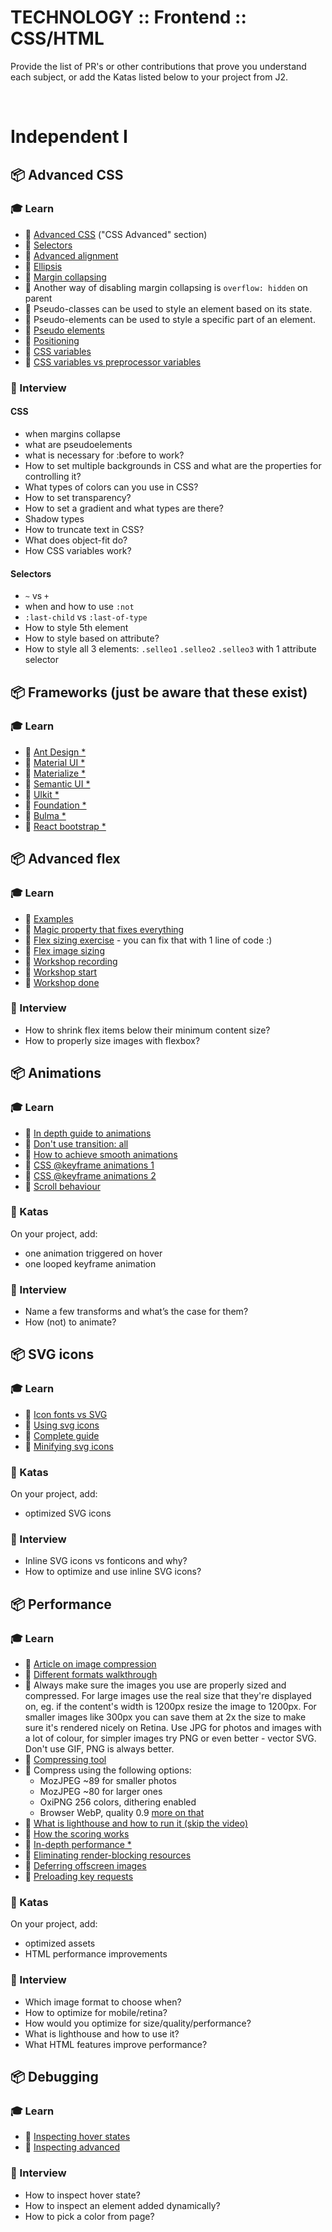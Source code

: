 # TECHNOLOGY :: Frontend :: CSS/HTML

Provide the list of PR's or other contributions that prove you understand each subject, or add the Katas listed below to your project from J2.

&nbsp;

# Independent I

## 📦 Advanced CSS

### 🎓 Learn

* 📗 [Advanced CSS](https://www.w3schools.com/Css/css3_borders.asp) ("CSS Advanced" section)
* 📗 [Selectors](https://code.tutsplus.com/tutorials/the-30-css-selectors-you-must-memorize--net-16048)
* 📗 [Advanced alignment](https://www.smashingmagazine.com/2019/03/css-alignment/)
* 📗 [Ellipsis](https://css-tricks.com/snippets/css/truncate-string-with-ellipsis/)
* 📗 [Margin collapsing](https://css-tricks.com/what-you-should-know-about-collapsing-margins/)
* 📗 Another way of disabling margin collapsing is `overflow: hidden` on parent
* 📗 Pseudo-classes can be used to style an element based on its state.
* 📗 Pseudo-elements can be used to style a specific part of an element.
* 📗 [Pseudo elements](https://css-tricks.com/pseudo-class-selectors/)
* 📗 [Positioning](https://developer.mozilla.org/en-US/docs/Web/CSS/position)
* 📗 [CSS variables](https://developer.mozilla.org/en-US/docs/Web/CSS/Using_CSS_custom_properties)
* 📗 [CSS variables vs preprocessor variables](https://css-tricks.com/difference-between-types-of-css-variables/)


### 🎤 Interview

#### CSS
* when margins collapse
* what are pseudoelements
* what is necessary for :before to work?
* How to set multiple backgrounds in CSS and what are the properties for controlling it?
* What types of colors can you use in CSS?
* How to set transparency?
* How to set a gradient and what types are there?
* Shadow types
* How to truncate text in CSS?
* What does object-fit do?
* How CSS variables work?

#### Selectors
* `~` vs `+`
* when and how to use `:not`
* `:last-child` vs `:last-of-type`
* How to style 5th element
* How to style based on attribute?
* How to style all 3 elements: `.selleo1` `.selleo2` `.selleo3` with 1 attribute selector


## 📦 Frameworks (just be aware that these exist)

### 🎓 Learn

* 📗 [Ant Design *](https://ant.design/)
* 📗 [Material UI *](https://material-ui.com/)
* 📗 [Materialize *](https://materializecss.com/)
* 📗 [Semantic UI *](https://semantic-ui.com/)
* 📗 [UIkit *](https://getuikit.com/)
* 📗 [Foundation *](https://foundation.zurb.com/)
* 📗 [Bulma *](https://bulma.io/)
* 📗 [React bootstrap *](https://react-bootstrap.github.io/)


## 📦 Advanced flex

### 🎓 Learn

* 📗 [Examples](https://medium.freecodecamp.org/the-ultimate-guide-to-flexbox-learning-through-examples-8c90248d4676)
* 📗 [Magic property that fixes everything](https://dfmcphee.com/flex-items-and-min-width-0/)
* 📗 [Flex sizing exercise](https://codepen.io/ArekJanik/pen/dwOJma) - you can fix that with 1 line of code :)
* 📗 [Flex image sizing](https://codepen.io/ArekJanik/pen/ZEOjVLG)
* 📗 [Workshop recording](https://www.youtube.com/watch?v=_OmSic-XicI)
* 📗 [Workshop start](https://codepen.io/ArekJanik/pen/VgXzwJ)
* 📗 [Workshop done](https://codepen.io/ArekJanik/pen/RdbrNQ)


### 🎤 Interview

* How to shrink flex items below their minimum content size?
* How to properly size images with flexbox?


## 📦 Animations

### 🎓 Learn
 
* 📗 [In depth guide to animations](https://www.adobe.com/devnet/archive/html5/articles/using-css3-transitions-a-comprehensive-guide.html)
* 📗 [Don't use transition: all](https://stackoverflow.com/questions/8947441/css3-transitions-is-transition-all-slower-than-transition-x)
* 📗 [How to achieve smooth animations](https://medium.com/outsystems-experts/how-to-achieve-60-fps-animations-with-css3-db7b98610108)
* 📗 [CSS @keyframe animations 1](https://css-tricks.com/snippets/css/keyframe-animation-syntax/)
* 📗 [CSS @keyframe animations 2](https://robots.thoughtbot.com/css-animation-for-beginners)
* 📗 [Scroll behaviour](https://developer.mozilla.org/en-US/docs/Web/CSS/scroll-behavior)

### 📝 Katas

On your project, add:
* one animation triggered on hover
* one looped keyframe animation

### 🎤 Interview

* Name a few transforms and what’s the case for them?
* How (not) to animate?


## 📦 SVG icons

### 🎓 Learn
 
* 📗 [Icon fonts vs SVG](https://css-tricks.com/icon-fonts-vs-svg/)
* 📗 [Using svg icons](https://css-tricks.com/pretty-good-svg-icon-system/)
* 📗 [Complete guide](https://blog.usejournal.com/svg-icons-from-sketch-to-react-dfbedbf56484)
* 📗 [Minifying svg icons](https://jakearchibald.github.io/svgomg/)

### 📝 Katas

On your project, add:
* optimized SVG icons

### 🎤 Interview

* Inline SVG icons vs fonticons and why?
* How to optimize and use inline SVG icons?


## 📦 Performance

### 🎓 Learn
 
* 📗 [Article on image compression](https://medium.com/@arekjanik/compressing-assets-for-web-dbfd25674c2e?sk=8a53480e19ae65bf2a6343b32af63b46)
* 📗 [Different formats walkthrough](https://gizmodo.com/what-s-the-difference-between-jpg-png-and-gif-5656669)
* 📗 Always make sure the images you use are properly sized and compressed. For large images use the real size that they're displayed on, eg. if the content's width is 1200px resize the image to 1200px. For smaller images like 300px you can save them at 2x the size to make sure it's rendered nicely on Retina. Use JPG for photos and images with a lot of colour, for simpler images try PNG or even better - vector SVG. Don't use GIF, PNG is always better.
* 📗 [Compressing tool](https://squoosh.app/)
* 📗 Compress using the following options:
    * MozJPEG ~89 for smaller photos
    * MozJPEG ~80 for larger ones
    * OxiPNG 256 colors, dithering enabled
    * Browser WebP, quality 0.9 [more on that](https://selleo.com/til/posts/9kdnziefk3-great-case-for-webp-format)
* 📗 [What is lighthouse and how to run it (skip the video)](https://developers.google.com/web/tools/lighthouse)
* 📗 [How the scoring works](https://web.dev/performance-scoring/)
* 📗 [In-depth performance *](https://web.dev/lighthouse-performance/)
* 📗 [Eliminating render-blocking resources](https://www.digitalocean.com/community/tutorials/html-defer-async)
* 📗 [Deferring offscreen images](https://css-tricks.com/native-lazy-loading/)
* 📗 [Preloading key requests](https://developer.mozilla.org/en-US/docs/Web/HTML/Preloading_content)

### 📝 Katas

On your project, add:
* optimized assets
* HTML performance improvements

### 🎤 Interview

* Which image format to choose when?
* How to optimize for mobile/retina?
* How would you optimize for size/quality/performance?
* What is lighthouse and how to use it?
* What HTML features improve performance?


## 📦 Debugging

### 🎓 Learn
 
* 📗 [Inspecting hover states](https://coderwall.com/p/s_g9qg/use-chrome-dev-tools-to-force-element-state-hover-debugging)
* 📗 [Inspecting advanced](https://selleo.com/til/posts/ok8w4vaod0-inspecting-elements-that-disappear-from-dom)

### 🎤 Interview

* How to inspect hover state?
* How to inspect an element added dynamically?
* How to pick a color from page?
